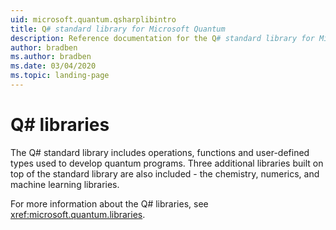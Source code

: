 ```yaml
---
uid: microsoft.quantum.qsharplibintro
title: Q# standard library for Microsoft Quantum
description: Reference documentation for the Q# standard library for Microsoft Quantum
author: bradben
ms.author: bradben
ms.date: 03/04/2020
ms.topic: landing-page
---
```


# Q# libraries #

The Q# standard library includes operations, functions and user-defined types used to develop quantum programs. Three additional libraries built on top of the standard library are also included - the chemistry, numerics, and machine learning libraries.

For more information about the Q# libraries, see <xref:microsoft.quantum.libraries>.
